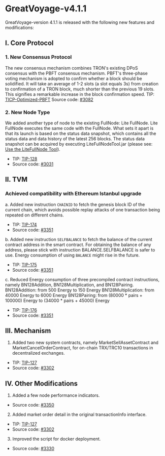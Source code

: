 # GreatVoyage-v4.1.1
GreatVoyage-version 4.1.1 is released with the following new features and modifications:
 
## I. Core Protocol
### 1. New Consensus Protocol
The new consensus mechanism combines TRON's existing DPoS consensus with the PBFT consensus mechanism. PBFT's three-phase voting mechanism is adopted to confirm whether a block should be solidified. It will take an average of 1-2 slots (a slot equals 3s) from creation to confirmation of a TRON block, much shorter than the previous 19 slots. This signifies a remarkable increase in the block confirmation speed.
TIP: [TICP-Optimized-PBFT](https://github.com/tronprotocol/tips/blob/master/tp/ticp/ticp-optimized-pbft/ticp-Optimized-PBFT.md)
Source code: [#3082](https://github.com/tronprotocol/java-tron/pull/3082)
 
### 2. New Node Type
We added another type of node to the existing FullNode: Lite FullNode. Lite FullNode executes the same code with the FullNode. What sets it apart is that its launch is based on the status data snapshot, which contains all the status data and data history of the latest 256 blocks.
The status data snapshot can be acquired by executing LiteFullNodeTool.jar (please see: [Use the LiteFullNode Tool](https://tronprotocol.github.io/documentation-en/developers/litefullnode/)).
- TIP: [TIP-128](https://github.com/tronprotocol/tips/blob/master/tip-128.md)
- Source code: [#3031](https://github.com/tronprotocol/java-tron/pull/3031)
 
## II. TVM
### Achieved compatibility with Ethereum Istanbul upgrade
a. Added new instruction `CHAINID` to fetch the genesis block ID of the current chain, which avoids possible replay attacks of one transaction being repeated on different chains.
- TIP: [TIP-174](https://github.com/tronprotocol/tips/blob/master/tip-174.md)
- Source code: [#3351](https://github.com/tronprotocol/java-tron/pull/3351)

b. Added new instruction `SELFBALANCE` to fetch the balance of the current contract address in the smart contract. For obtaining the balance of any address, please stick with instruction BALANCE.SELFBALANCE is safer to use. Energy consumption of using `BALANCE` might rise in the future.
- TIP: [TIP-175](https://github.com/tronprotocol/tips/blob/master/tip-175.md)
- Source code: [#3351](https://github.com/tronprotocol/java-tron/pull/3351)
 
c. Reduced Energy consumption of three precompiled contract instructions, namely BN128Addition, BN128Multiplication, and BN128Pairing.
BN128Addition: from 500 Energy to 150 Energy
BN128Multiplication: from 40000 Energy to 6000 Energy
BN128Pairing: from (80000 \* pairs + 100000) Energy to (34000 \* pairs + 45000) Energy
- TIP: [TIP-176](https://github.com/tronprotocol/tips/blob/master/tip-176.md)
- Source code: [#3351](https://github.com/tronprotocol/java-tron/pull/3351)
 
## III. Mechanism
1. Added two new system contracts, namely MarketSellAssetContract and MarketCancelOrderContract, for on-chain TRX/TRC10 transactions in decentralized exchanges.
- TIP: [TIP-127](https://github.com/tronprotocol/tips/blob/master/tip-127.md)
- Source code: [#3302](https://github.com/tronprotocol/java-tron/pull/3302)
 
## IV. Other Modifications
1. Added a few node performance indicators.
- Source code: [#3350](https://github.com/tronprotocol/java-tron/pull/3350)
 
2. Added market order detail in the original transactionInfo interface.
- TIP: [TIP-127](https://github.com/tronprotocol/tips/blob/master/tip-127.md)
- Source code: [#3302](https://github.com/tronprotocol/java-tron/pull/3302)
 
3. Improved the script for docker deployment.
- Source code: [#3330](https://github.com/tronprotocol/java-tron/pull/3330)